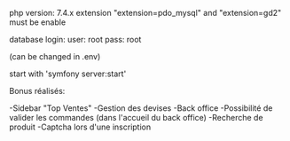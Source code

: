 php version: 7.4.x
extension "extension=pdo_mysql" and "extension=gd2" must be enable

database login:
user: root
pass: root

(can be changed in .env)

start with 'symfony server:start'

Bonus réalisés:

-Sidebar "Top Ventes"
-Gestion des devises
-Back office
-Possibilité de valider les commandes (dans l'accueil du back office)
-Recherche de produit
-Captcha lors d'une inscription
